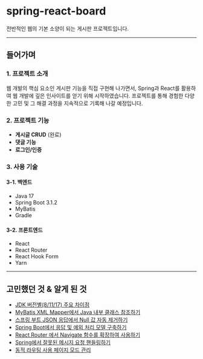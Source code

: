# spring-react-board

전반적인 웹의 기본 소양이 되는 게시판 프로젝트입니다.

---

## 들어가며

### 1. 프로젝트 소개

웹 개발의 핵심 요소인 게시판 기능을 직접 구현해 나가면서, Spring과 React를 활용하여 웹 개발에 깊은 인사이트를 얻기 위해 시작하였습니다. 프로젝트를 통해 경험한 다양한 고민 및 그 해결 과정을 지속적으로 기록해 나갈 예정입니다.

### 2. 프로젝트 기능

- **게시글 CRUD** (완료)
- **댓글 기능**
- **로그인/인증**

### 3. 사용 기술

#### 3-1. 백엔드

- Java 17
- Spring Boot 3.1.2
- MyBatis
- Gradle

#### 3-2. 프론트엔드

- React
- React Router
- React Hook Form
- Yarn

---

## 고민했던 것 & 알게 된 것

- [JDK 버전별(8/11/17) 주요 차이점](https://inthej.com/79)
- [MyBatis XML Mapper에서 Java 내부 클래스 참조하기](https://inthej.com/80)
- [스프링 부트 JSON 응답에서 Null 값 자동 제거하기](https://inthej.com/81)
- [Spring Boot에서 응답 및 예외 처리 모델 구축하기](https://inthej.com/82)
- [React Router 에서 Navigate 함수를 확장하여 사용하기](https://inthej.com/83)
- [Spring에서 잘못된 메시지 요청 핸들링하기](https://inthej.tistory.com/84)
- [동적 라우팅 사용 페이지 모드 관리](https://inthej.tistory.com/85)